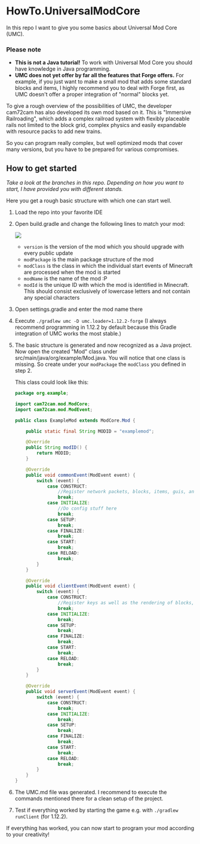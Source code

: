 # HowTo.UniversalModCore

In this repo I want to give you some basics about Universal Mod Core (UMC).

### Please note

* **This is not a Java tutorial!** To work with Universal Mod Core you should have knowledge in Java programming.
* **UMC does not yet offer by far all the features that Forge offers.** For example, if you just want to make a small mod that adds some standard blocks and items, I highly recommend you to deal with Forge first, as UMC doesn't offer a proper integration of "normal" blocks yet.

To give a rough overview of the possibilities of UMC, the developer cam72cam has also developed its own mod based on it. This is "Immersive Railroading", which adds a complex railroad system with flexibly placeable rails not limited to the block grid, complex physics and easily expandable with resource packs to add new trains.

So you can program really complex, but well optimized mods that cover many versions, but you have to be prepared for various compromises.

## How to get started

*Take a look at the branches in this repo. Depending on how you want to start, I have provided you with different stands.*

Here you get a rough basic structure with which one can start well.

1. Load the repo into your favorite IDE
2. Open build.gradle and change the following lines to match your mod:
   
   ![](https://i.imgur.com/rPQ5LZX.png)
   
   * ``version`` is the version of the mod which you should upgrade with every public update
   * ``modPackage`` is the main package structure of the mod
   * ``modClass`` is the class in which the individual start events of Minecraft are processed when the mod is started
   * ``modName`` is the name of the mod :P
   * ``modId`` is the unique ID with which the mod is identified in Minecraft. This should consist exclusively of lowercase letters and not contain any special characters
3. Open settings.gradle and enter the mod name there
4. Execute ``./gradlew umc -D umc.loader=1.12.2-forge`` (I always recommend programming in 1.12.2 by default because this Gradle integration of UMC works the most stable.)
5. The basic structure is generated and now recognized as a Java project. Now open the created "Mod" class under src/main/java/org/example/Mod.java. You will notice that one class is missing. So create under your ``modPackage`` the ``modClass`` you defined in step 2.
   
   This class could look like this:
   ```java
   package org.example;
   
   import cam72cam.mod.ModCore;
   import cam72cam.mod.ModEvent;
   
   public class ExampleMod extends ModCore.Mod {
   
       public static final String MODID = "examplemod";
   
       @Override
       public String modID() {
           return MODID;
       }
   
       @Override
       public void commonEvent(ModEvent event) {
           switch (event) {
               case CONSTRUCT:
                   //Register network packets, blocks, items, guis, and so on here
                   break;
               case INITIALIZE:
                   //Do config stuff here
                   break;
               case SETUP:
                   break;
               case FINALIZE:
                   break;
               case START:
                   break;
               case RELOAD:
                   break;
           }
       }
   
       @Override
       public void clientEvent(ModEvent event) {
           switch (event) {
               case CONSTRUCT:
                   //Register keys as well as the rendering of blocks, items, and so on here
                   break;
               case INITIALIZE:
                   break;
               case SETUP:
                   break;
               case FINALIZE:
                   break;
               case START:
                   break;
               case RELOAD:
                   break;
           }
       }
   
       @Override
       public void serverEvent(ModEvent event) {
           switch (event) {
               case CONSTRUCT:
                   break;
               case INITIALIZE:
                   break;
               case SETUP:
                   break;
               case FINALIZE:
                   break;
               case START:
                   break;
               case RELOAD:
                   break;
           }
       }
   }
   ```
6. The UMC.md file was generated. I recommend to execute the commands mentioned there for a clean setup of the project.
7. Test if everything worked by starting the game e.g. with ``./gradlew runClient`` (for 1.12.2).

If everything has worked, you can now start to program your mod according to your creativity!